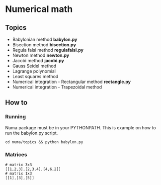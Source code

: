 # Numerical math

## Topics

* Babylonian method **babylon.py**
* Bisection method **bisection.py**
* Regula falsi method **regulafalsi.py**
* Newton method **newton.py**
* Jacobi method **jacobi.py**
* Gauss Seidel method
* Lagrange polynomial
* Least squares method
* Numerical integration - Rectangular method **rectangle.py**
* Numerical integration - Trapezoidal method

## How to

### Running

Numa package must be in your PYTHONPATH. This is example on how to run the babylon.py script.

    cd numa/topics && python babylon.py

### Matrices

    # matrix 3x3
    [[1,2,3],[2,3,4],[4,6,2]]
    # matrix 1x3
    [[1],[3],[5]]
